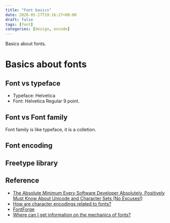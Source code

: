 ```yaml
---
title: "Font basics"
date: 2020-05-27T19:16:27+08:00
draft: false
tags: [font]
categories: [design, encode]
---
```

Basics about fonts.

# Basics about fonts

## Font vs typeface

* Typeface: Helvetica
* Font: Helvetica Regular 9 point.

## Font vs Font family

Font family is like typeface, it is a colletion.

## Font encoding

## Freetype library

## Reference

* [The Absolute Minimum Every Software Developer Absolutely, Positively Must Know About Unicode and Character Sets (No Excuses!)](https://www.joelonsoftware.com/2003/10/08/the-absolute-minimum-every-software-developer-absolutely-positively-must-know-about-unicode-and-character-sets-no-excuses/)
* [How are character encodings related to fonts?](https://superuser.com/questions/357530/how-are-character-encodings-related-to-fonts)
* [FontForge](https://fontforge.org/docs/index.html)
* [Where can I get information on the mechanics of fonts?](https://superuser.com/questions/19841/where-can-i-get-information-on-the-mechanics-of-fonts)
